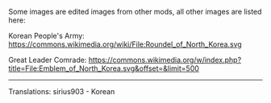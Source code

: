 ﻿Some images are edited images from other mods, all other images are listed here:

Korean People's Army: https://commons.wikimedia.org/wiki/File:Roundel_of_North_Korea.svg

Great Leader Comrade: https://commons.wikimedia.org/w/index.php?title=File:Emblem_of_North_Korea.svg&offset=&limit=500

-------------------
Translations:
sirius903 - Korean
